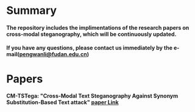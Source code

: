 # Summary
#### The repository includes the implimentations of the research papers on cross-modal steganography, which will be continuously updated.
#### If you have any questions, please contact us immediately by the e-mail(pengwanli@fudan.edu.cn)

# Papers
#### CM-TSTega: "Cross-Modal Text Steganography Against Synonym Substitution-Based Text attack" [paper Link](https://ieeexplore.ieee.org/abstract/document/10075392)
